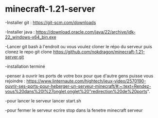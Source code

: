 # minecraft-1.21-server
-Installer git : 
https://git-scm.com/downloads

-Installer java :
https://download.oracle.com/java/22/archive/jdk-22_windows-x64_bin.exe

-Lancer git bash à l'endroit ou vous voulez cloner le répo du serveur puis clonez le repo
git clone https://github.com/nokdragon/minecraft-1.21-server.git

-installation terminé

-penser à ouvrir les ports de votre box pour que d'autre gens puisse vous rejoindre :
https://www.linternaute.com/hightech/jeux-video/2570190-ouvrir-ses-ports-pour-heberger-un-serveur-minecraft/#:~:text=Rendez-vous%20dans%20l%27onglet,onglet%20"redirection%20de%20ports".


-pour lancer le serveur lancer start.sh

-pour fermer le serveur ecrire stop dans la fenetre minecraft serveur